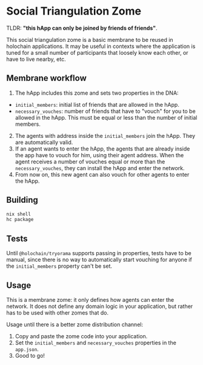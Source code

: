 # Social Triangulation Zome

TLDR: **"this hApp can only be joined by friends of friends"**.

This social triangulation zome is a basic membrane to be reused in holochain applications. It may be useful in contexts where the application is tuned for a small number of participants that loosely know each other, or have to live nearby, etc.

## Membrane workflow

1. The hApp includes this zome and sets two properties in the DNA:
* `initial_members`: initial list of friends that are allowed in the hApp.
* `necessary_vouches`: number of friends that have to "vouch" for you to be allowed in the hApp. This must be equal or less than the number of initial members.
2. The agents with address inside the `initial_members` join the hApp. They are automatically valid.
3. If an agent wants to enter the hApp, the agents that are already inside the app have to vouch for him, using their agent address. When the agent receives a number of vouches equal or more than the `necessary_vouches`, they can install the hApp and enter the network.
4. From now on, this new agent can also vouch for other agents to enter the hApp.

## Building

```bash
nix shell
hc package
```

## Tests

Until `@holochain/tryorama` supports passing in properties, tests have to be manual, since there is no way to automatically start vouching for anyone if the `initial_members` property can't be set.

## Usage

This is a membrane zome: it only defines how agents can enter the network. It does not define any domain logic in your application, but rather has to be used with other zomes that do.

Usage until there is a better zome distribution channel:

1. Copy and paste the zome code into your application.
2. Set the `initial_members` and `necessary_vouches` properties in the `app.json`.
3. Good to go!
